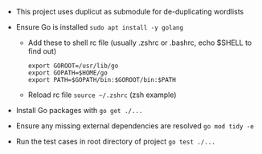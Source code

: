 - This project uses duplicut as submodule for de-duplicating wordlists

- Ensure Go is installed `sudo apt install -y golang`
    - Add these to shell rc file (usually .zshrc or .bashrc, echo $SHELL to find out)
        ```
        export GOROOT=/usr/lib/go
        export GOPATH=$HOME/go
        export PATH=$GOPATH/bin:$GOROOT/bin:$PATH
        ```
    - Reload rc file `source ~/.zshrc` (zsh example)

- Install Go packages with `go get ./...`
- Ensure any missing external dependencies are resolved `go mod tidy -e`
- Run the test cases in root directory of project `go test ./...`
